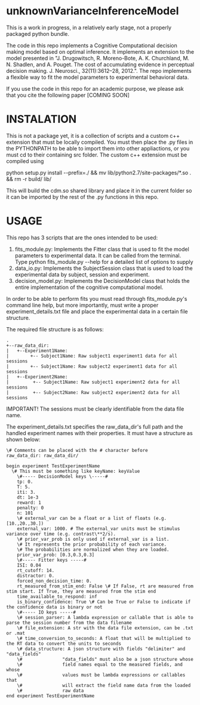 # unknownVarianceInferenceModel

This is a work in progress, in a relatively early stage, not a properly packaged python bundle.

The code in this repo implements a Cognitive Computational decision making model based on optimal inference. It implements an extension to the model presented in "J. Drugowitsch, R. Moreno-Bote, A. K. Churchland, M. N. Shadlen, and A. Pouget. The cost of accumulating evidence in perceptual decision making. J. Neurosci., 32(11):3612–28, 2012.". The repo implements a flexible way to fit the model parameters to experimental behavioral data.

If you use the code in this repo for an academic purpose, we please ask that you cite the following paper [COMING SOON]

INSTALATION
===========

This is not a package yet, it is a collection of scripts and a custom c++ extension that must be locally compiled. You must then place the .py files in the PYTHONPATH to be able to import them into other appliactions, or you must cd to their containing src folder. The custom c++ extension must be compiled using

python setup.py install --prefix=./ && mv lib/python2.7/site-packages/*.so . && rm -r build/ lib/

This will build the cdm.so shared library and place it in the current folder so it can be imported by the rest of the .py functions in this repo.

USAGE
=====

This repo has 3 scripts that are the ones intended to be used:

1. fits_module.py: Implements the Fitter class that is used to fit the model parameters to experimental data. It can be called from the terminal. Type python fits_module.py --help for a detailed list of options to supply
2. data_io.py: Implements the SubjectSession class that is used to load the experimental data by subject, session and experiment.
3. decision_model.py: Implements the DecisionModel class that holds the entire implementation of the cognitive computational model.

In order to be able to perform fits you must read through fits_module.py's command line help, but more importantly, must write a proper experiment_details.txt file and place the experimental data in a certain file structure.

The required file structure is as follows:

```
.
+--raw_data_dir:
|   +--Experiment1Name:
|        +-- Subject1Name: Raw subject1 experiment1 data for all sessions
|        +-- Subject1Name: Raw subject2 experiment1 data for all sessions
|   +--Experiment2Name:
|         +-- Subject1Name: Raw subject1 experiment2 data for all sessions
|         +-- Subject2Name: Raw subject2 experiment2 data for all sessions
```

IMPORTANT! The sessions must be clearly identifiable from the data file name.

The experiment_details.txt specifies the raw_data_dir's full path and the handled experiment names with their properties. It must have a structure as shown below:

```
\# Comments can be placed with the # character before
raw_data_dir: raw_data_dir/

begin experiment TestExperimentName
  \# This must be something like keyName: keyValue
	\#----- DecisionModel keys \-----#
	tp: 0.
	T: 5.
	iti: 3. 
	dt: 1e-3
	reward: 1
	penalty: 0
	n: 101
	\# external_var can be a float or a list of floats (e.g. [10.,20.,30.])
	external_var: 1000. # The external_var units must be stimulus variance over time (e.g. contrast\**2/s).
	\# prior_var_prob is only used if external_var is a list.
	\# It represents the prior probability of each variance.
	\# The probabilities are normalized when they are loaded.
	prior_var_prob: [0.3,0.3,0.3]
	\#----- Fitter keys -----#
	ISI: 0.04
	rt_cutoff: 14.
	distractor: 0.
	forced_non_decision_time: 0.
	rt_measured_from_stim_end: False \# If False, rt are measured from stim start. If True, they are measured from the stim end
	time_available_to_respond: inf
	is_binary_confidence: True \# Can be True or False to indicate if the confidence data is binary or not
	\#----- IO keys -----#
	\# session_parser: A lambda expression or callable that is able to parse the session number from the data filename
	\# file_extension: A str with the data file extension, can be .txt or .mat
	\# time_conversion_to_seconds: A float that will be multiplied to the RT data to convert the units to seconds
	\# data_structure: A json structure with fields "delimiter" and "data_fields"
	\#				 "data_fields" must also be a json structure whose
	\#				 field names equal to the measured fields, and whose
	\#				 values must be lambda expressions or callables that
	\#				 will extract the field name data from the loaded
	\#				 raw data
end experiment TestExperimentName
```
